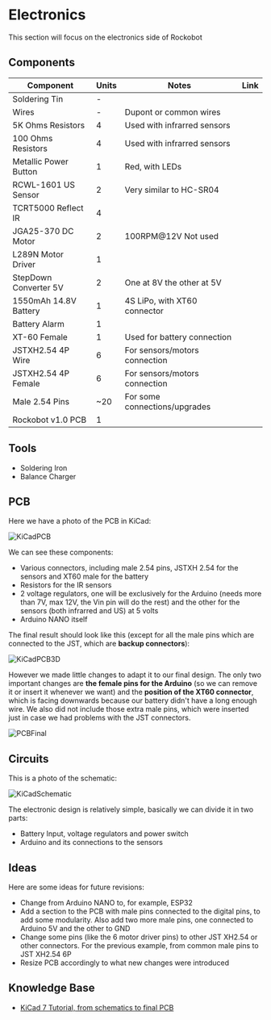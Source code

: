 # Electronics 
This section will focus on the electronics side of Rockobot

## Components
| Component             | Units | Notes                         | Link                                      |
| --------------------- | ----- | ----------------------------- | ----------------------------------------- |
| Soldering Tin         | -     |                               |                                           |
| Wires                 | -     | Dupont or common wires        |                                           |
| 5K Ohms Resistors     | 4     | Used with infrarred sensors   |                                           |
| 100 Ohms Resistors    | 4     | Used with infrarred sensors   |                                           |
| Metallic Power Button | 1     | Red, with LEDs                |                                           |
| RCWL-1601 US Sensor   | 2     | Very similar to HC-SR04       |                                           |
| TCRT5000 Reflect IR   | 4     |                               |                                           |
| JGA25-370 DC Motor    | 2     | 100RPM@12V Not used           |                                           |
| L289N Motor Driver    | 1     |                               |                                           |
| StepDown Converter 5V | 2     | One at 8V the other at 5V     |                                           |
| 1550mAh 14.8V Battery | 1     | 4S LiPo, with XT60 connector  |                                           |
| Battery Alarm         | 1     |                               |                                           |
| XT-60 Female          | 1     | Used for battery connection   |                                           |
| JSTXH2.54 4P Wire     | 6     | For sensors/motors connection |                                           |
| JSTXH2.54 4P Female   | 6     | For sensors/motors connection |                                           |
| Male 2.54 Pins        | ~20   | For some connections/upgrades |                                           |
| Rockobot v1.0 PCB     | 1     |                               |                                           |

## Tools
- Soldering Iron
- Balance Charger

## PCB
Here we have a photo of the PCB in KiCad:

![KiCadPCB](https://github.com/Pelochus/rockobot/blob/main/electronics/images/kicad_pcb.jpg)

We can see these components:
- Various connectors, including male 2.54 pins, JSTXH 2.54 for the sensors and XT60 male for the battery
- Resistors for the IR sensors
- 2 voltage regulators, one will be exclusively for the Arduino (needs more than 7V, max 12V, the Vin pin will do the rest) and the other for the sensors (both infrarred and US) at 5 volts
- Arduino NANO itself

The final result should look like this (except for all the male pins which are connected to the JST, which are **backup connectors**):

![KiCadPCB3D](https://github.com/Pelochus/rockobot/blob/main/electronics/images/kicad_pcb_3D.jpg)

However we made little changes to adapt it to our final design. The only two important changes are **the female pins for the Arduino** (so we can remove it or insert it whenever we want) and the **position of the XT60 connector**, which is facing downwards because our battery didn't have a long enough wire. We also did not include those extra male pins, which were inserted just in case we had problems with the JST connectors.

![PCBFinal](https://github.com/Pelochus/rockobot/blob/main/electronics/images/pcb.jpg)

## Circuits
This is a photo of the schematic:

![KiCadSchematic](https://github.com/Pelochus/rockobot/blob/main/electronics/images/kicad_schematic.jpg)

The electronic design is relatively simple, basically we can divide it in two parts:
- Battery Input, voltage regulators and power switch
- Arduino and its connections to the sensors

## Ideas
Here are some ideas for future revisions:
- Change from Arduino NANO to, for example, ESP32
- Add a section to the PCB with male pins connected to the digital pins, to add some modularity. Also add two more male pins, one connected to Arduino 5V and the other to GND
- Change some pins (like the 6 motor driver pins) to other JST XH2.54 or other connectors. For the previous example, from common male pins to JST XH2.54 6P
- Resize PCB accordingly to what new changes were introduced

## Knowledge Base
- [KiCad 7 Tutorial, from schematics to final PCB](https://www.youtube.com/watch?v=3FGNw28xBr0)
